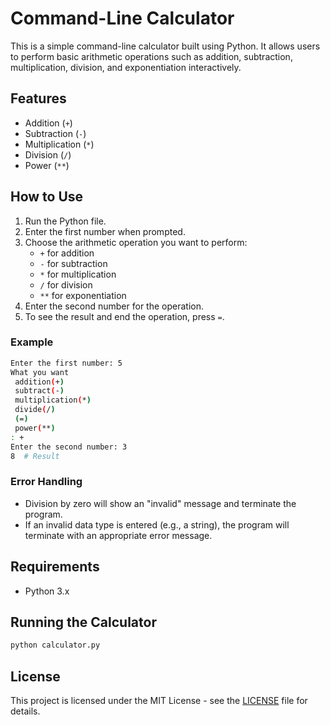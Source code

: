 
# Command-Line Calculator

This is a simple command-line calculator built using Python. It allows users to perform basic arithmetic operations such as addition, subtraction, multiplication, division, and exponentiation interactively.

## Features

- Addition (`+`)
- Subtraction (`-`)
- Multiplication (`*`)
- Division (`/`)
- Power (`**`)

## How to Use

1. Run the Python file.
2. Enter the first number when prompted.
3. Choose the arithmetic operation you want to perform:
   - `+` for addition
   - `-` for subtraction
   - `*` for multiplication
   - `/` for division
   - `**` for exponentiation
4. Enter the second number for the operation.
5. To see the result and end the operation, press `=`.

### Example

```bash
Enter the first number: 5
What you want 
 addition(+) 
 subtract(-) 
 multiplication(*) 
 divide(/) 
 (=) 
 power(**)   
: +
Enter the second number: 3
8  # Result
```

### Error Handling

- Division by zero will show an "invalid" message and terminate the program.
- If an invalid data type is entered (e.g., a string), the program will terminate with an appropriate error message.

## Requirements

- Python 3.x

## Running the Calculator

```bash
python calculator.py
```

## License

This project is licensed under the MIT License - see the [LICENSE](LICENSE) file for details.
